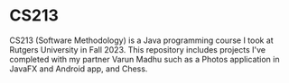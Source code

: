 # CS213

CS213 (Software Methodology) is a Java programming course I took at Rutgers University in Fall 2023. This repository includes projects I've completed with my partner Varun Madhu such as a Photos application in JavaFX and Android app, and Chess. 
